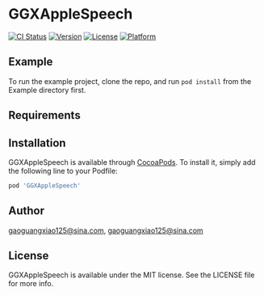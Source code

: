 # GGXAppleSpeech

[![CI Status](https://img.shields.io/travis/gaoguangxiao125@sina.com/GGXAppleSpeech.svg?style=flat)](https://travis-ci.org/gaoguangxiao125@sina.com/GGXAppleSpeech)
[![Version](https://img.shields.io/cocoapods/v/GGXAppleSpeech.svg?style=flat)](https://cocoapods.org/pods/GGXAppleSpeech)
[![License](https://img.shields.io/cocoapods/l/GGXAppleSpeech.svg?style=flat)](https://cocoapods.org/pods/GGXAppleSpeech)
[![Platform](https://img.shields.io/cocoapods/p/GGXAppleSpeech.svg?style=flat)](https://cocoapods.org/pods/GGXAppleSpeech)

## Example

To run the example project, clone the repo, and run `pod install` from the Example directory first.

## Requirements

## Installation

GGXAppleSpeech is available through [CocoaPods](https://cocoapods.org). To install
it, simply add the following line to your Podfile:

```ruby
pod 'GGXAppleSpeech'
```

## Author

gaoguangxiao125@sina.com, gaoguangxiao125@sina.com

## License

GGXAppleSpeech is available under the MIT license. See the LICENSE file for more info.
